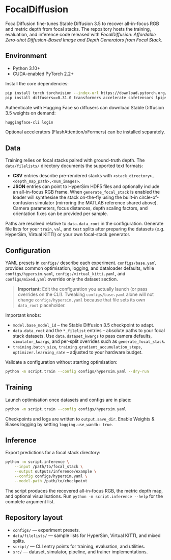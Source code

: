 # FocalDiffusion

FocalDiffusion fine-tunes Stable Diffusion 3.5 to recover all-in-focus RGB and
metric depth from focal stacks. The repository hosts the training, evaluation,
and inference code released with *FocalDiffusion: Affordable Zero-shot
Diffusion-Based Image and Depth Generators from Focal Stack*.

## Environment

- Python 3.10+
- CUDA-enabled PyTorch 2.2+

Install the core dependencies:

```bash
pip install torch torchvision --index-url https://download.pytorch.org/whl/cu121
pip install diffusers==0.31.0 transformers accelerate safetensors lpips einops
```

Authenticate with Hugging Face so diffusers can download Stable Diffusion 3.5
weights on demand:

```bash
huggingface-cli login
```

Optional accelerators (FlashAttention/xFormers) can be installed separately.

## Data

Training relies on focal stacks paired with ground-truth depth.  The
`data/filelists/` directory documents the supported text formats:

- **CSV** entries describe pre-rendered stacks with
  `<stack_directory>,<depth_map_path>,<num_images>`.
- **JSON** entries can point to HyperSim HDF5 files and optionally include an
  all-in-focus RGB frame.  When `generate_focal_stack` is enabled the loader will
  synthesise the stack on-the-fly using the built-in circle-of-confusion
  simulator (mirroring the MATLAB reference shared above).  Camera parameters,
  focus distances, depth scaling factors, and orientation fixes can be provided
  per sample.

Paths are resolved relative to `data.data_root` in the configuration.  Generate
file lists for your `train`, `val`, and `test` splits after preparing the
datasets (e.g. HyperSim, Virtual KITTI) or your own focal-stack generator.

## Configuration

YAML presets in `configs/` describe each experiment. `configs/base.yaml` provides
common optimisation, logging, and dataloader defaults, while
`configs/hypersim.yaml`, `configs/virtual_kitti.yaml`, and `configs/mixed.yaml`
override only the dataset section.

> **Important:** Edit the configuration you actually launch (or pass overrides on
> the CLI). Tweaking `configs/base.yaml` alone will not change
> `configs/hypersim.yaml` because that file sets its own `data_root`
> placeholder.

Important knobs:

- `model.base_model_id` – the Stable Diffusion 3.5 checkpoint to adapt.
- `data.data_root` and the `*_filelist` entries – absolute paths to your focal
  stack datasets.  Use `data.dataset_kwargs` to pass camera defaults,
  `simulator_kwargs`, and per-split overrides such as `generate_focal_stack`.
- `training.batch_size`, `training.gradient_accumulation_steps`,
  `optimizer.learning_rate` – adjusted to your hardware budget.

Validate a configuration without starting optimisation:

```bash
python -m script.train --config configs/hypersim.yaml --dry-run
```

## Training

Launch optimisation once datasets and configs are in place:

```bash
python -m script.train --config configs/hypersim.yaml
```

Checkpoints and logs are written to `output.save_dir`. Enable Weights & Biases
logging by setting `logging.use_wandb: true`.

## Inference

Export predictions for a focal stack directory:

```bash
python -m script.inference \
    --input /path/to/focal_stack \
    --output outputs/inference/example \
    --config configs/hypersim.yaml \
    --model-path /path/to/checkpoint
```

The script produces the recovered all-in-focus RGB, the metric depth map, and
optional visualisations. Run `python -m script.inference --help` for the complete
argument list.

## Repository layout

- `configs/` — experiment presets.
- `data/filelists/` — sample lists for HyperSim, Virtual KITTI,
  and mixed splits.
- `script/` — CLI entry points for training, evaluation, and utilities.
- `src/` — dataset, simulator, pipeline, and trainer implementations.
